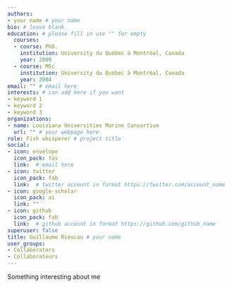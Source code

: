 ```yaml
---
authors:
- your name # your name
bio: # leave blank
education: # please fill in use "" for empty
  courses:
  - course: PhD.
    institution: University du Québec à Montréal, Canada
    year: 2009
  - course: MSc
    institution: University du Québec à Montréal, Canada
    year: 2004
email: "" # email here
interests: # can add more if you want
- keyword 1
- keyword 2
- keyword 3
organizations:
- name: Louisiana Universities Marine Consortium 
  url: "" # your webpage here
role: Fish whisperer # project title
social:
- icon: envelope
  icon_pack: fas
  link:  # email here
- icon: twitter
  icon_pack: fab
  link:  # twitter account in format https://twitter.com/account_name
- icon: google-scholar
  icon_pack: ai
  link: ""
- icon: github
  icon_pack: fab
  link:  # github account in format https://github.com/github_name
superuser: false
title: Guillaume Rieucau # your name
user_groups:
- Collaborators
- Collaborateurs
---
```


Something interesting about me

